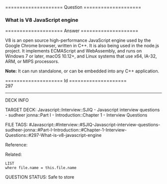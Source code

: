 ==================== Question ====================  

### What is V8 JavaScript engine  

==================== Answer ====================  

V8 is an open source high-performance JavaScript engine used by the Google Chrome browser, written in C++. It is also being used in the node.js project. It implements ECMAScript and WebAssembly, and runs on Windows 7 or later, macOS 10.12+, and Linux systems that use x64, IA-32, ARM, or MIPS processors.

**Note:** It can run standalone, or can be embedded into any C++ application.

==================== Id ====================  
297

---

DECK INFO

TARGET DECK: Javascript::Interview::SJIQ - Javascript interview questions - sudheer jonna::Part I - Introduction::Chapter 1 - Interview Questions

FILE TAGS: #Javascript::#Interview::#SJIQ-Javascript-interview-questions-sudheer-jonna::#Part-I-Introduction::#Chapter-1-Interview-Questions::#297-What-is-v8-javascript-engine

Reference:

Related:

```dataview
LIST
where file.name = this.file.name
```

QUESTION STATUS: Safe to store
